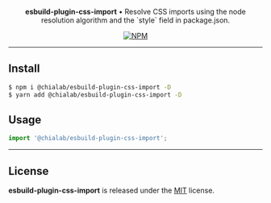 <p align="center">
    <strong>esbuild-plugin-css-import</strong> • Resolve CSS imports using the node resolution algorithm and the `style` field in package.json.
</p>

<p align="center">
    <a href="https://www.npmjs.com/package/@chialab/esbuild-plugin-css-import"><img alt="NPM" src="https://img.shields.io/npm/v/@chialab/esbuild-plugin-css-import.svg?style=flat-square"></a>
</p>

---

## Install

```sh
$ npm i @chialab/esbuild-plugin-css-import -D
$ yarn add @chialab/esbuild-plugin-css-import -D
```

## Usage

```js
import '@chialab/esbuild-plugin-css-import';

```

---

## License

**esbuild-plugin-css-import** is released under the [MIT](https://github.com/chialab/rna/blob/main/packages/esbuild-plugin-css-import/LICENSE) license.

